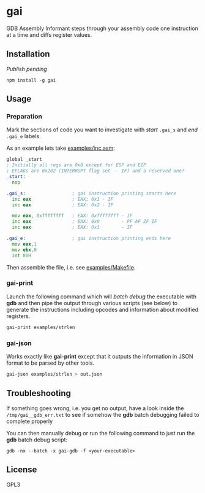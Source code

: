 # gai

GDB Assembly Informant steps through your assembly code one instruction at a time and diffs register values.

## Installation

*Publish pending*

```
npm install -g gai
```

## Usage

### Preparation

Mark the sections of code you want to investigate with *start* `.gai_s` and *end* `.gai_e` labels.

As an example lets take [examples/inc.asm](examples/inc.asm):

```asm
global _start
; Initially all regs are 0x0 except for ESP and EIP
; EFLAGs are 0x202 (INTERRUPT flag set -- IF) and a reserved one?
_start:
  nop

.gai_s:                 ; gai instruction printing starts here
  inc eax               ; EAX: 0x1 - IF 
  inc eax               ; EAX: 0x2 - IF 

  mov eax, 0xffffffff   ; EAX: 0xffffffff - IF 
  inc eax               ; EAX: 0x0        - PF AF ZF IF
  inc eax               ; EAX: 0x1        - IF

.gai_e:                 ; gai instruction printing ends here
  mov eax,1
  mov ebx,0
  int 80H
```

Then assemble the file, i.e. see [examples/Makefile](examples/Makefile).

### gai-print

Launch the following command which will *batch debug* the executable with **gdb** and then pipe the output through
various scripts (see below) to generate the instructions including opcodes and information about modified registers.

```sh
gai-print examples/strlen
```

### gai-json

Works exactly like **gai-print** except that it outputs the information in JSON format to be parsed by other tools.

```sh
gai-json examples/strlen > out.json
```

## Troubleshooting

If something goes wrong, i.e. you get no output, have a look inside the `/tmp/gai__gdb_err.txt` to see if somehow the
**gdb** batch debugging failed to complete properly

You can then manually debug or run the following command to just run the **gdb** batch debug script:

```
gdb -nx --batch -x gai-gdb -f <your-executable>
```

## License

GPL3
